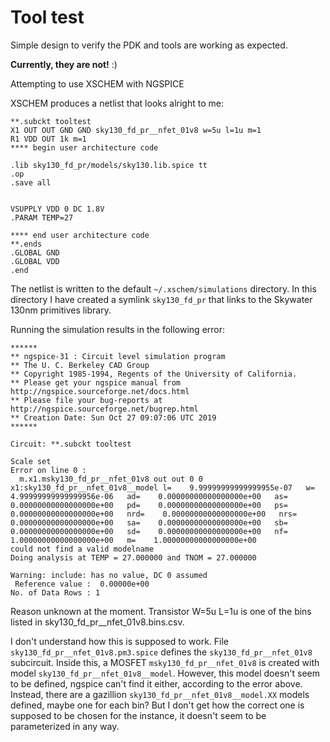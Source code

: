 # Tool test

Simple design to verify the PDK and tools are working as expected.

**Currently, they are not!** :)

Attempting to use XSCHEM with NGSPICE

XSCHEM produces a netlist that looks alright to me:

```
**.subckt tooltest
X1 OUT OUT GND GND sky130_fd_pr__nfet_01v8 w=5u l=1u m=1
R1 VDD OUT 1k m=1
**** begin user architecture code

.lib sky130_fd_pr/models/sky130.lib.spice tt
.op
.save all


VSUPPLY VDD 0 DC 1.8V
.PARAM TEMP=27

**** end user architecture code
**.ends
.GLOBAL GND
.GLOBAL VDD
.end
```

The netlist is written to the default `~/.xschem/simulations` directory.
In this directory I have created a symlink `sky130_fd_pr` that links to
the Skywater 130nm primitives library.

Running the simulation results in the following error:

```
******
** ngspice-31 : Circuit level simulation program
** The U. C. Berkeley CAD Group
** Copyright 1985-1994, Regents of the University of California.
** Please get your ngspice manual from http://ngspice.sourceforge.net/docs.html
** Please file your bug-reports at http://ngspice.sourceforge.net/bugrep.html
** Creation Date: Sun Oct 27 09:07:06 UTC 2019
******

Circuit: **.subckt tooltest

Scale set
Error on line 0 :
  m.x1.msky130_fd_pr__nfet_01v8 out out 0 0 x1:sky130_fd_pr__nfet_01v8__model l=    9.99999999999999955e-07   w=    4.99999999999999956e-06   ad=    0.00000000000000000e+00   as=    0.00000000000000000e+00   pd=    0.00000000000000000e+00   ps=    0.00000000000000000e+00   nrd=    0.00000000000000000e+00   nrs=    0.00000000000000000e+00   sa=    0.00000000000000000e+00   sb=    0.00000000000000000e+00   sd=    0.00000000000000000e+00   nf=    1.00000000000000000e+00   m=    1.00000000000000000e+00 
could not find a valid modelname
Doing analysis at TEMP = 27.000000 and TNOM = 27.000000

Warning: include: has no value, DC 0 assumed
 Reference value :  0.00000e+00
No. of Data Rows : 1
```

Reason unknown at the moment.
Transistor W=5u L=1u is one of the bins listed in sky130_fd_pr__nfet_01v8.bins.csv.

I don't understand how this is supposed to work.  File `sky130_fd_pr__nfet_01v8.pm3.spice`
defines the `sky130_fd_pr__nfet_01v8` subcircuit.  Inside this, a MOSFET `msky130_fd_pr__nfet_01v8`
is created with model `sky130_fd_pr__nfet_01v8__model`.  However, this model doesn't seem to
be defined, ngspice can't find it either, according to the error above.  Instead, there are a gazillion
`sky130_fd_pr__nfet_01v8__model.XX` models defined, maybe one for each bin?  But I don't get 
how the correct one is supposed to be chosen for the instance, it doesn't seem to be parameterized
in any way.

